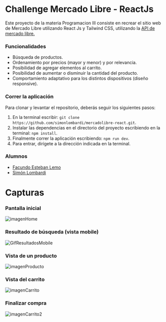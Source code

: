 # Challenge Mercado Libre - ReactJs
Este proyecto de la materia Programacion III consiste en recrear el sitio web de Mercado Libre utilizando React Js y Tailwind CSS, utilizando la [API de mercado libre.](https://developers.mercadolibre.com.ar/es_ar/api-docs-es)

### Funcionalidades
- Búsqueda de productos.
- Ordenamiento por precios (mayor y menor) y por relevancia.
- Posibilidad de agregar elementos al carrito.
- Posibilidad de aumentar o disminuir la cantidad del producto.
- Comportamiento adaptativo para los distintos dispositivos (diseño responsive).

### Correr la aplicación
Para clonar y levantar el repositorio, deberás seguir los siguientes pasos:

1. En la terminal escribir: `git clone https://github.com/simonlombardi/mercadolibre-react.git`.
2. Instalar las dependencias en el directorio del proyecto escribiendo en la terminal: `npm install`.
3. Finalmente correr la aplicación escribiendo: `npm run dev`.
4. Para entrar, dirígete a la dirección indicada en la terminal.

### Alumnos
- [Facundo Esteban Lemo](https://github.com/FacuLemo)
- [Simón Lombardi](https://github.com/simonlombardi)


# Capturas
### Pantalla inicial
![imagenHome](https://github.com/simonlombardi/mercadolibre-react/assets/93365238/d1ec53c7-9431-45ee-861f-9b4880e24cd1)
### Resultado de búsqueda (vista mobile)
![GifResultadosMobile](https://github.com/simonlombardi/mercadolibre-react/assets/93365238/c812a89e-0b92-4f5f-8fc7-ceb53d9d89d1)
### Vista de un producto
![imagenProducto](https://github.com/simonlombardi/mercadolibre-react/assets/93365238/b67cd924-a468-4bc9-bfa9-e5a713106f39)
### Vista del carrito
![imagenCarrito](https://github.com/simonlombardi/mercadolibre-react/assets/93365238/e6298952-2544-4c6f-8904-5cc0f4b0d9a8)
### Finalizar compra
![imagenCarrito2](https://github.com/simonlombardi/mercadolibre-react/assets/93365238/efa673b0-792b-4ee6-a808-ad8bc0fcd46e)



